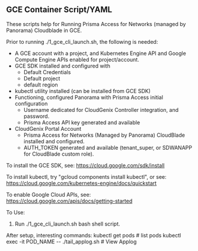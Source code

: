 GCE Container Script/YAML 
----------
These scripts help for Running Prisma Access for Networks (managed by Panorama) Cloudblade in GCE.

Prior to running ./1_gce_cli_launch.sh, the following is needed:

 * A GCE account with a project, and Kubernetes Engine API and Google Compute Engine APIs enabled for project/account.
 * GCE SDK installed and configured with
   * Default Credentials
   * Default project
   * default region
 * kubectl utility installed (can be installed from GCE SDK)
 * Functioning, configured Panorama with Prisma Access initial configuration
    * Username dedicated for CloudGenix Controller integration, and password.
    * Prisma Access API key generated and available
 * CloudGenix Portal Account
    * Prisma Access for Networks (Managed by Panorama) CloudBlade installed and configured.
    * AUTH_TOKEN generated and available (tenant_super, or SDWANAPP for CloudBlade custom role).

To install the GCE SDK, see:
https://cloud.google.com/sdk/install

To install kubectl, try "gcloud components install kubectl", or see:
https://cloud.google.com/kubernetes-engine/docs/quickstart

To enable Google Cloud APIs, see:
https://cloud.google.com/apis/docs/getting-started

To Use:
 1. Run ./1_gce_cli_launch.sh bash shell script.

After setup, interesting commands:
kubectl get pods  # list pods
kubectl exec -it POD_NAME -- ./tail_applog.sh  # View Applog

